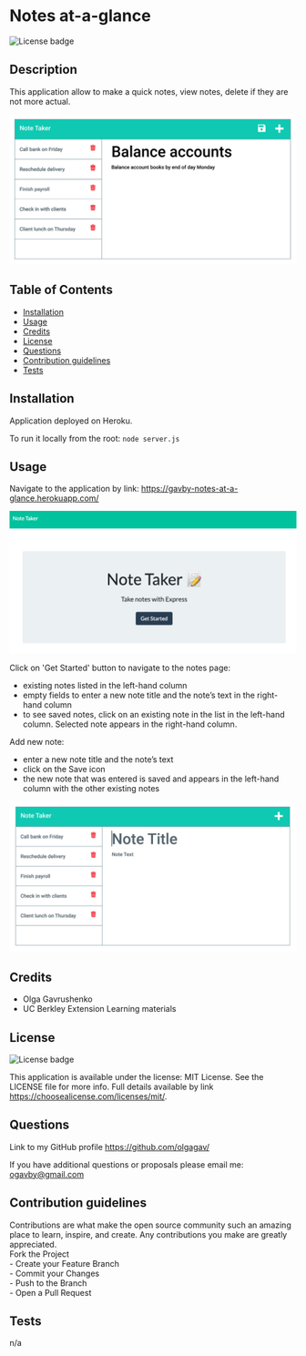 
  # Notes at-a-glance

  ![License badge](https://img.shields.io/static/v1?label=license&message=MIT%20License&color=green)

  ## Description
  
  This application allow to make a quick notes, view notes, delete if they are not more actual.

  ![this image display the screenshot of the 'Notes at-a-glance' application](./public/assets/img/new_note_save.png)

  ## Table of Contents
 
  - [Installation](#installation)
  - [Usage](#usage)
  - [Credits](#credits)
  - [License](#license)
  - [Questions](#questions)
  - [Contribution guidelines](#contribution%20guidelines)
  - [Tests](#tests)
    
  ## Installation
  
  Application deployed on Heroku. 
  
  To run it locally from the root: ``node server.js``
  
  ## Usage
  
  Navigate to the application by link: https://gavby-notes-at-a-glance.herokuapp.com/
  
  ![index page of 'Notes at-a-glance' application](./public/assets/img/index.png)

  Click on 'Get Started' button to navigate to the notes page: 
  - existing notes listed in the left-hand column
  - empty fields to enter a new note title and the note’s text in the right-hand column
  - to see saved notes, click on an existing note in the list in the left-hand column. Selected note appears in the right-hand column.
  
  Add new note:
  - enter a new note title and the note’s text
  - click on the Save icon
  - the new note that was entered is saved and appears in the left-hand column with the other existing notes

  ![notes page of 'Notes at-a-glance' application with ](./public/assets/img/notes_page.png)
  
  ## Credits
  
  - Olga Gavrushenko
  - UC Berkley Extension Learning materials
  
  ## License
  
  ![License badge](https://img.shields.io/static/v1?label=license&message=MIT%20License&color=green)

  This application is available under the license: MIT License. 
    See the LICENSE file for more info. Full details available by link https://choosealicense.com/licenses/mit/. 
    
 
  ## Questions
  
  Link to my GitHub profile https://github.com/olgagav/
  
  If you have additional questions or proposals please email me: [ogavby@gmail.com](mailto:ogavby@gmail.com?subject=[GitHub]%20command-line%20password%20generator)
    
  ## Contribution guidelines

  Contributions are what make the open source community such an amazing place to learn, inspire, and create. Any contributions you make are greatly appreciated. <br>Fork the Project <br> - Create your Feature Branch <br> - Commit your Changes <br> - Push to the Branch <br> - Open a Pull Request
  
  ## Tests
  
  n/a
  